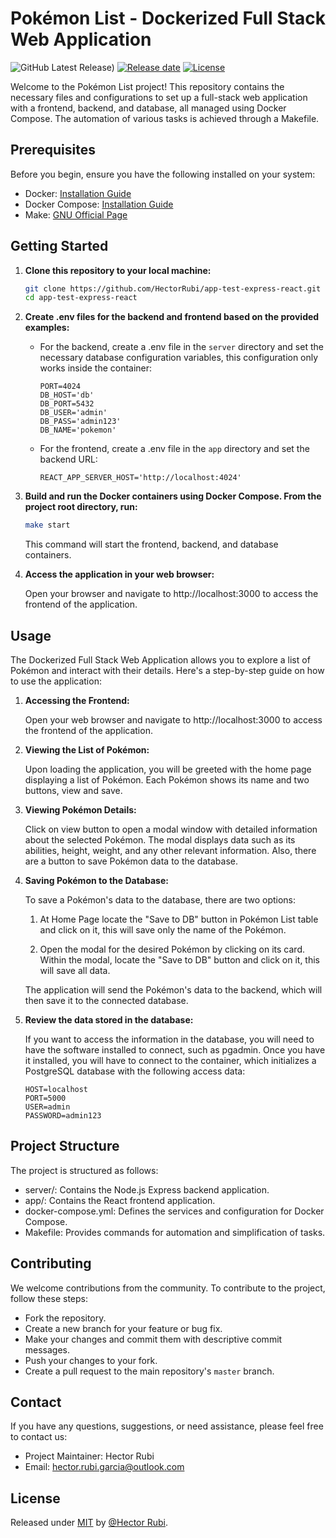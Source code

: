 # Pokémon List - Dockerized Full Stack Web Application

![GitHub Latest Release)](https://img.shields.io/github/v/release/HectorRubi/app-test-express-react?logo=github)
[![Release date](https://img.shields.io/github/release-date/HectorRubi/app-test-express-react)](https://github.com/HectorRubi/app-test-express-react/releases)
[![License](https://img.shields.io/badge/License-MIT-blue)](#license)

Welcome to the Pokémon List project! This repository contains the necessary files and configurations to set up a full-stack web application with a frontend, backend, and database, all managed using Docker Compose. The automation of various tasks is achieved through a Makefile.

## Prerequisites

Before you begin, ensure you have the following installed on your system:

- Docker: [Installation Guide](https://docs.docker.com/get-docker/)
- Docker Compose: [Installation Guide](https://docs.docker.com/compose/install/)
- Make: [GNU Official Page](https://www.gnu.org/software/make/)

## Getting Started

1. **Clone this repository to your local machine:**

   ```bash
   git clone https://github.com/HectorRubi/app-test-express-react.git
   cd app-test-express-react
   ```

2. **Create .env files for the backend and frontend based on the provided examples:**

   - For the backend, create a .env file in the `server` directory and set the necessary database configuration variables, this configuration only works inside the container:

     ```plaintext
     PORT=4024
     DB_HOST='db'
     DB_PORT=5432
     DB_USER='admin'
     DB_PASS='admin123'
     DB_NAME='pokemon'
     ```

   - For the frontend, create a .env file in the `app` directory and set the backend URL:

     ```plaintext
     REACT_APP_SERVER_HOST='http://localhost:4024'
     ```

3. **Build and run the Docker containers using Docker Compose. From the project root directory, run:**

   ```bash
   make start
   ```

   This command will start the frontend, backend, and database containers.

4. **Access the application in your web browser:**

   Open your browser and navigate to http://localhost:3000 to access the frontend of the application.

## Usage

The Dockerized Full Stack Web Application allows you to explore a list of Pokémon and interact with their details. Here's a step-by-step guide on how to use the application:

1. **Accessing the Frontend:**

   Open your web browser and navigate to http://localhost:3000 to access the frontend of the application.

2. **Viewing the List of Pokémon:**

   Upon loading the application, you will be greeted with the home page displaying a list of Pokémon. Each Pokémon shows its name and two buttons, view and save.

3. **Viewing Pokémon Details:**

   Click on view button to open a modal window with detailed information about the selected Pokémon. The modal displays data such as its abilities, height, weight, and any other relevant information. Also, there are a button to save Pokémon data to the database.

4. **Saving Pokémon to the Database:**

   To save a Pokémon's data to the database, there are two options:

   1. At Home Page locate the "Save to DB" button in Pokémon List table and click on it, this will save only the name of the Pokémon.

   2. Open the modal for the desired Pokémon by clicking on its card.
      Within the modal, locate the "Save to DB" button and click on it, this will save all data.

   The application will send the Pokémon's data to the backend, which will then save it to the connected database.

5. **Review the data stored in the database:**

   If you want to access the information in the database, you will need to have the software installed to connect, such as pgadmin.
   Once you have it installed, you will have to connect to the container, which initializes a PostgreSQL database with the following access data:

   ```plaintext
   HOST=localhost
   PORT=5000
   USER=admin
   PASSWORD=admin123
   ```

## Project Structure

The project is structured as follows:

- server/: Contains the Node.js Express backend application.
- app/: Contains the React frontend application.
- docker-compose.yml: Defines the services and configuration for Docker Compose.
- Makefile: Provides commands for automation and simplification of tasks.

## Contributing

We welcome contributions from the community. To contribute to the project, follow these steps:

- Fork the repository.
- Create a new branch for your feature or bug fix.
- Make your changes and commit them with descriptive commit messages.
- Push your changes to your fork.
- Create a pull request to the main repository's `master` branch.

## Contact

If you have any questions, suggestions, or need assistance, please feel free to contact us:

- Project Maintainer: Hector Rubi
- Email: hector.rubi.garcia@outlook.com

## License

Released under [MIT](/LICENSE) by [@Hector Rubi](https://github.com/HectorRubi).
